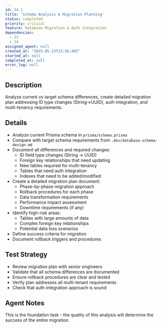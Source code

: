 ```yaml
---
id: 24.1
title: 'Schema Analysis & Migration Planning'
status: completed
priority: critical
feature: Database Migration & Auth Integration
dependencies:
  - 23
  - 24
assigned_agent: null
created_at: "2025-05-23T23:56:40Z"
started_at: null
completed_at: null
error_log: null
---
```


## Description

Analyze current vs target schema differences, create detailed migration plan addressing ID type changes (String→UUID), auth integration, and multi-tenancy requirements.

## Details

- Analyze current Prisma schema in `prisma/schema.prisma`
- Compare with target schema requirements from `.dev/database-schema-design.md`
- Document all differences and required changes:
  - ID field type changes (String → UUID)
  - Foreign key relationships that need updating
  - New tables required for multi-tenancy
  - Tables that need auth integration
  - Indexes that need to be added/modified
- Create a detailed migration plan document:
  - Phase-by-phase migration approach
  - Rollback procedures for each phase
  - Data transformation requirements
  - Performance impact assessment
  - Downtime requirements (if any)
- Identify high-risk areas:
  - Tables with large amounts of data
  - Complex foreign key relationships
  - Potential data loss scenarios
- Define success criteria for migration
- Document rollback triggers and procedures

## Test Strategy

- Review migration plan with senior engineers
- Validate that all schema differences are documented
- Ensure rollback procedures are clear and tested
- Verify plan addresses all multi-tenant requirements
- Check that auth integration approach is sound

## Agent Notes

This is the foundation task - the quality of this analysis will determine the success of the entire migration. 